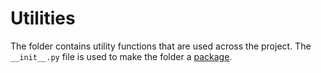 # Utilities

The folder contains utility functions that are used across the project.
The `__init__.py` file is used to make the folder a [package](https://docs.python.org/2/tutorial/modules.html#packages).
